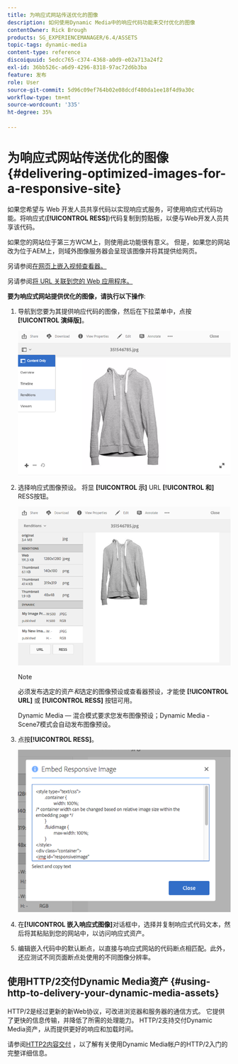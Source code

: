 ```yaml
---
title: 为响应式网站传送优化的图像
description: 如何使用Dynamic Media中的响应代码功能来交付优化的图像
contentOwner: Rick Brough
products: SG_EXPERIENCEMANAGER/6.4/ASSETS
topic-tags: dynamic-media
content-type: reference
discoiquuid: 5edcc765-c374-4368-a0d9-e02a713a24f2
exl-id: 36bb526c-a6d9-4296-8318-97ac72d6b3ba
feature: 发布
role: User
source-git-commit: 5d96c09ef764b02e08dcdf480da1ee18f4d9a30c
workflow-type: tm+mt
source-wordcount: '335'
ht-degree: 35%

---
```


# 为响应式网站传送优化的图像 {#delivering-optimized-images-for-a-responsive-site}

如果您希望与 Web 开发人员共享代码以实现响应式服务，可使用响应式代码功能。将响应式(**[!UICONTROL RESS]**)代码复制到剪贴板，以便与Web开发人员共享该代码。

如果您的网站位于第三方WCM上，则使用此功能很有意义。 但是，如果您的网站改为位于AEM上，则域外图像服务器会呈现该图像并将其提供给网页。

另请参阅[在网页上嵌入视频查看器。](embed-code.md)

另请参阅[将 URL 关联到您的 Web 应用程序。](linking-urls-to-yourwebapplication.md)

**要为响应式网站提供优化的图像，请执行以下操作**:

1. 导航到您要为其提供响应代码的图像，然后在下拉菜单中，点按&#x200B;**[!UICONTROL 演绎版]**。

   ![chlimage_1-408](assets/chlimage_1-408.png)

1. 选择响应式图像预设。 将显 **[!UICONTROL 示]** URL **[!UICONTROL 和]** RESS按钮。

   ![chlimage_1-409](assets/chlimage_1-409.png)

   >[!NOTE]
   >
   >必须发布选定的资产&#x200B;*和*&#x200B;选定的图像预设或查看器预设，才能使 **[!UICONTROL URL]** 或 **[!UICONTROL RESS]** 按钮可用。
   >
   >Dynamic Media — 混合模式要求您发布图像预设；Dynamic Media - Scene7模式会自动发布图像预设。

1. 点按&#x200B;**[!UICONTROL RESS]**。

   ![chlimage_1-410](assets/chlimage_1-410.png)

1. 在&#x200B;**[!UICONTROL 嵌入响应式图像]**&#x200B;对话框中，选择并复制响应式代码文本，然后将其粘贴到您的网站中，以访问响应式资产。
1. 编辑嵌入代码中的默认断点，以直接与响应式网站的代码断点相匹配。此外，还应测试不同页面断点处使用的不同图像分辨率。

## 使用HTTP/2交付Dynamic Media资产 {#using-http-to-delivery-your-dynamic-media-assets}

HTTP/2是经过更新的新Web协议，可改进浏览器和服务器的通信方式。 它提供了更快的信息传输，并降低了所需的处理能力。 HTTP/2支持交付Dynamic Media资产，从而提供更好的响应和加载时间。

请参阅[HTTP2内容交付](http2.md) ，以了解有关使用Dynamic Media帐户的HTTP/2入门的完整详细信息。
